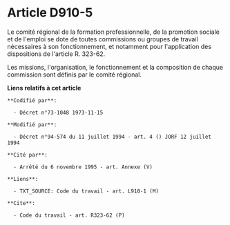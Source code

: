 # Article D910-5

Le comité régional de la formation professionnelle, de la promotion sociale et de l'emploi se dote de toutes commissions ou
groupes de travail nécessaires à son fonctionnement, et notamment pour l'application des dispositions de l'article R. 323-62.

Les missions, l'organisation, le fonctionnement et la composition de chaque commission sont définis par le comité régional.

**Liens relatifs à cet article**

	**Codifié par**:

	  - Décret n°73-1048 1973-11-15

	**Modifié par**:

	  - Décret n°94-574 du 11 juillet 1994 - art. 4 () JORF 12 juillet 1994

	**Cité par**:

	  - Arrêté du 6 novembre 1995 - art. Annexe (V)

	**Liens**:

	  - TXT_SOURCE: Code du travail - art. L910-1 (M)

	**Cite**:

	  - Code du travail - art. R323-62 (P)
